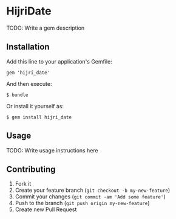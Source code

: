 # HijriDate

TODO: Write a gem description

## Installation

Add this line to your application's Gemfile:

    gem 'hijri_date'

And then execute:

    $ bundle

Or install it yourself as:

    $ gem install hijri_date

## Usage

TODO: Write usage instructions here

## Contributing

1. Fork it
2. Create your feature branch (`git checkout -b my-new-feature`)
3. Commit your changes (`git commit -am 'Add some feature'`)
4. Push to the branch (`git push origin my-new-feature`)
5. Create new Pull Request
